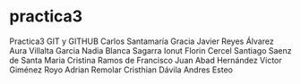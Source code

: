# practica3
Practica3 GIT y GITHUB
Carlos Santamaría Gracia
Javier Reyes Álvarez
Aura Villalta Garcia
Nadia Blanca Sagarra
Ionut Florin Cercel
Santiago Saenz de Santa Maria
Cristina Ramos de Francisco
Juan Abad Hernández
Víctor Giménez Royo
Adrian Remolar
Cristhian Dávila
Andres Esteo

